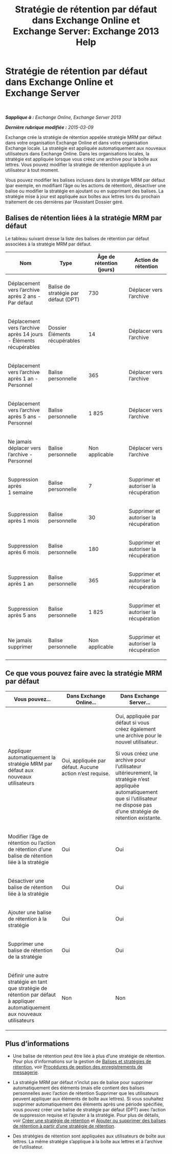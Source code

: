 ﻿---
title: 'Stratégie de rétention par défaut dans Exchange Online et Exchange Server: Exchange 2013 Help'
TOCTitle: Stratégie de rétention par défaut
ms:assetid: bcf31b2d-463b-4623-b488-c8ac40f14f62
ms:mtpsurl: https://technet.microsoft.com/fr-fr/library/Dn775046(v=EXCHG.150)
ms:contentKeyID: 62625971
ms.date: 04/24/2018
mtps_version: v=EXCHG.150
ms.translationtype: HT
---

# Stratégie de rétention par défaut dans Exchange Online et Exchange Server

 

_**Sapplique à :** Exchange Online, Exchange Server 2013_

_**Dernière rubrique modifiée :** 2015-03-09_

Exchange crée la stratégie de rétention appelée stratégie MRM par défaut dans votre organisation Exchange Online et dans votre organisation Exchange locale. La stratégie est appliquée automatiquement aux nouveaux utilisateurs dans Exchange Online. Dans les organisations locales, la stratégie est appliquée lorsque vous créez une archive pour la boîte aux lettres. Vous pouvez modifier la stratégie de rétention appliquée à un utilisateur à tout moment.

Vous pouvez modifier les balises incluses dans la stratégie MRM par défaut (par exemple, en modifiant l’âge ou les actions de rétention), désactiver une balise ou modifier la stratégie en ajoutant ou en supprimant des balises. La stratégie mise à jour est appliquée aux boîtes aux lettres lors du prochain traitement de ces dernières par l’Assistant Dossier géré.

## Balises de rétention liées à la stratégie MRM par défaut

Le tableau suivant dresse la liste des balises de rétention par défaut associées à la stratégie MRM par défaut.


<table>
<colgroup>
<col style="width: 25%" />
<col style="width: 25%" />
<col style="width: 25%" />
<col style="width: 25%" />
</colgroup>
<thead>
<tr class="header">
<th>Nom</th>
<th>Type</th>
<th>Âge de rétention (jours)</th>
<th>Action de rétention</th>
</tr>
</thead>
<tbody>
<tr class="odd">
<td><p>Déplacement vers l’archive après 2 ans - Par défaut</p></td>
<td><p>Balise de stratégie par défaut (DPT)</p></td>
<td><p>730</p></td>
<td><p>Déplacer vers l’archive</p></td>
</tr>
<tr class="even">
<td><p>Déplacement vers l’archive après 14 jours - Éléments récupérables</p></td>
<td><p>Dossier Éléments récupérables</p></td>
<td><p>14</p></td>
<td><p>Déplacer vers l’archive</p></td>
</tr>
<tr class="odd">
<td><p>Déplacement vers l’archive après 1 an - Personnel</p></td>
<td><p>Balise personnelle</p></td>
<td><p>365</p></td>
<td><p>Déplacer vers l’archive</p></td>
</tr>
<tr class="even">
<td><p>Déplacement vers l’archive après 5 ans - Personnel</p></td>
<td><p>Balise personnelle</p></td>
<td><p>1 825</p></td>
<td><p>Déplacer vers l’archive</p></td>
</tr>
<tr class="odd">
<td><p>Ne jamais déplacer vers l’archive - Personnel</p></td>
<td><p>Balise personnelle</p></td>
<td><p>Non applicable</p></td>
<td><p>Déplacer vers l’archive</p></td>
</tr>
<tr class="even">
<td><p>Suppression après 1 semaine</p></td>
<td><p>Balise personnelle</p></td>
<td><p>7</p></td>
<td><p>Supprimer et autoriser la récupération</p></td>
</tr>
<tr class="odd">
<td><p>Suppression après 1 mois</p></td>
<td><p>Balise personnelle</p></td>
<td><p>30</p></td>
<td><p>Supprimer et autoriser la récupération</p></td>
</tr>
<tr class="even">
<td><p>Suppression après 6 mois</p></td>
<td><p>Balise personnelle</p></td>
<td><p>180</p></td>
<td><p>Supprimer et autoriser la récupération</p></td>
</tr>
<tr class="odd">
<td><p>Suppression après 1 an</p></td>
<td><p>Balise personnelle</p></td>
<td><p>365</p></td>
<td><p>Supprimer et autoriser la récupération</p></td>
</tr>
<tr class="even">
<td><p>Suppression après 5 ans</p></td>
<td><p>Balise personnelle</p></td>
<td><p>1 825</p></td>
<td><p>Supprimer et autoriser la récupération</p></td>
</tr>
<tr class="odd">
<td><p>Ne jamais supprimer</p></td>
<td><p>Balise personnelle</p></td>
<td><p>Non applicable</p></td>
<td><p>Supprimer et autoriser la récupération</p></td>
</tr>
</tbody>
</table>


## Ce que vous pouvez faire avec la stratégie MRM par défaut


<table>
<colgroup>
<col style="width: 33%" />
<col style="width: 33%" />
<col style="width: 33%" />
</colgroup>
<thead>
<tr class="header">
<th>Vous pouvez...</th>
<th>Dans Exchange Online...</th>
<th>Dans Exchange Server...</th>
</tr>
</thead>
<tbody>
<tr class="odd">
<td><p>Appliquer automatiquement la stratégie MRM par défaut aux nouveaux utilisateurs</p></td>
<td><p>Oui, appliquée par défaut. Aucune action n’est requise.</p></td>
<td><p>Oui, appliquée par défaut si vous créez également une archive pour le nouvel utilisateur.</p>
<p>Si vous créez une archive pour l’utilisateur ultérieurement, la stratégie n’est appliquée automatiquement que si l’utilisateur ne dispose pas d’une stratégie de rétention existante.</p></td>
</tr>
<tr class="even">
<td><p>Modifier l’âge de rétention ou l’action de rétention d’une balise de rétention liée à la stratégie</p></td>
<td><p>Oui</p></td>
<td><p>Oui</p></td>
</tr>
<tr class="odd">
<td><p>Désactiver une balise de rétention liée à la stratégie</p></td>
<td><p>Oui</p></td>
<td><p>Oui</p></td>
</tr>
<tr class="even">
<td><p>Ajouter une balise de rétention à la stratégie</p></td>
<td><p>Oui</p></td>
<td><p>Oui</p></td>
</tr>
<tr class="odd">
<td><p>Supprimer une balise de rétention de la stratégie</p></td>
<td><p>Oui</p></td>
<td><p>Oui</p></td>
</tr>
<tr class="even">
<td><p>Définir une autre stratégie en tant que stratégie de rétention par défaut à appliquer automatiquement aux nouveaux utilisateurs</p></td>
<td><p>Non</p></td>
<td><p>Non</p></td>
</tr>
</tbody>
</table>


## Plus d’informations

  - Une balise de rétention peut être liée à plus d’une stratégie de rétention. Pour plus d’informations sur la gestion de [Balises et stratégies de rétention](retention-tags-and-retention-policies-exchange-2013-help.md), voir [Procédures de gestion des enregistrements de messagerie](messaging-records-management-procedures-exchange-2013-help.md).

  - La stratégie MRM par défaut n’inclut pas de balise pour supprimer automatiquement des éléments (mais elle contient des balises personnelles avec l’action de rétention Supprimer que les utilisateurs peuvent appliquer aux éléments de boîte aux lettres). Si vous souhaitez supprimer automatiquement des éléments après une période spécifiée, vous pouvez créer une balise de stratégie par défaut (DPT) avec l’action de suppression requise et l’ajouter à la stratégie. Pour plus de détails, voir [Créer une stratégie de rétention](create-a-retention-policy-exchange-2013-help.md) et [Ajouter ou supprimer des balises de rétention à partir d’une stratégie de rétention](add-retention-tags-to-or-remove-retention-tags-from-a-retention-policy-exchange-2013-help.md).

  - Des stratégies de rétention sont appliquées aux utilisateurs de boîte aux lettres. La même stratégie s’applique à la boîte aux lettres et à l’archive de l’utilisateur.

